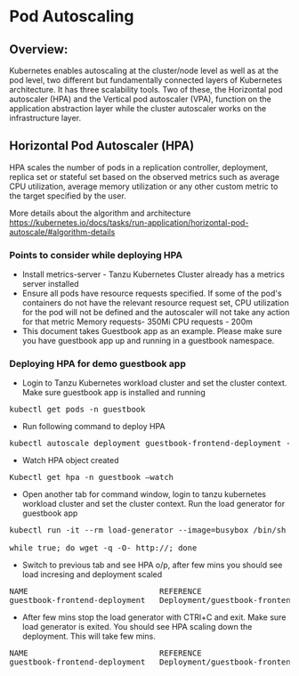 # Pod Autoscaling

## Overview:

Kubernetes enables autoscaling at the cluster/node level as well as at the pod level, two different but fundamentally connected layers of Kubernetes architecture. It has three scalability tools. Two of these, the Horizontal pod autoscaler (HPA) and the Vertical pod autoscaler (VPA), function on the application abstraction layer while the cluster autoscaler works on the infrastructure layer.

## Horizontal Pod Autoscaler (HPA)
HPA scales the number of pods in a replication controller, deployment, replica set or stateful set based on the observed metrics such as average CPU utilization, average memory utilization or any other custom metric to the target specified by the user.

More details about the algorithm and architecture https://kubernetes.io/docs/tasks/run-application/horizontal-pod-autoscale/#algorithm-details

### Points to consider while deploying HPA

- Install metrics-server - Tanzu Kubernetes Cluster already has a metrics server installed
- Ensure all pods have resource requests specified. If some of the pod's containers do not have the relevant resource request set, CPU utilization for the pod will not be defined and the autoscaler will not take any action for that metric
Memory requests- 350Mi
CPU requests - 200m
- This document takes Guestbook app as an example.  Please make sure you have guestbook app up and running in a guestbook namespace.

### Deploying HPA for demo guestbook app
- Login to Tanzu Kubernetes workload cluster and set the cluster context. Make sure guestbook app is installed and running
<pre>
kubectl get pods -n guestbook
</pre>
- Run following command to deploy HPA
<pre>
kubectl autoscale deployment guestbook-frontend-deployment --min=1 --max=10 --cpu-percent=50 -n guestbook
</pre>
- Watch HPA object created
<pre>
Kubectl get hpa -n guestbook —watch
</pre>
- Open another tab for command window, login to tanzu kubernetes workload cluster and set the cluster context.  Run the load generator for guestbook app
<pre>
kubectl run -it --rm load-generator --image=busybox /bin/sh

while true; do wget -q -O- http://<your-ip>; done
</pre>
- Switch to previous tab and see HPA o/p, after few mins you should see load incresing and deployment scaled
<pre>
NAME                            REFERENCE                                        TARGET      MINPODS   MAXPODS   REPLICAS   AGE
guestbook-frontend-deployment   Deployment/guestbook-frontend-deployment/scale   305% / 50%  1         8   
</pre>
- After few mins stop the load generator with CTRl+C and exit.  Make sure load generator is exited.  You should see HPA scaling down the deployment.  This will take few mins.
<pre>
NAME                            REFERENCE                                        TARGET      MINPODS   MAXPODS   REPLICAS   AGE
guestbook-frontend-deployment   Deployment/guestbook-frontend-deployment/scale   0% / 50%  1         1   
</pre>





